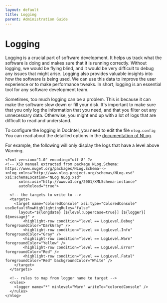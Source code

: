 ```yaml
---
layout: default
title: Logging
parent: Administration Guide
---
```


# Logging

Logging is a crucial part of software development. It helps us track what the
software is doing and makes sure that it is running correctly. Without logging,
we would be flying blind, and it would be very difficult to debug any issues
that might arise. Logging also provides valuable insights into how the software
is being used. We can use this data to improve the user experience or to make
performance tweaks. In short, logging is an essential tool for any software
development team.

Sometimes, too much logging can be a problem. This is because it can make the
software slow down or fill your disk. It's important to make sure that you only
log the information that you need, and that you filter out any unnecessary
data. Otherwise, you might end up with a lot of logs that are difficult to read
and understand.

To configure the logging in DocIntel, you need to edit the file `nlog.config`
You can read about the detailled options in the [documentation of
NLog](https://nlog-project.org/config/).

For example, the following will only display the logs that have a level above
Warning. 

```
<?xml version="1.0" encoding="utf-8" ?>
<!-- XSD manual extracted from package NLog.Schema: https://www.nuget.org/packages/NLog.Schema-->
<nlog xmlns="http://www.nlog-project.org/schemas/NLog.xsd" xsi:schemaLocation="NLog NLog.xsd"
      xmlns:xsi="http://www.w3.org/2001/XMLSchema-instance"
      autoReload="true">

  <!-- the targets to write to -->
  <targets>
    <target name="coloredConsole" xsi:type="ColoredConsole" useDefaultRowHighlightingRules="false"
      layout="${longdate} [${level:uppercase=true}] [${logger}] ${message}" >
        <highlight-row condition="level == LogLevel.Debug" foregroundColor="DarkGray" />
        <highlight-row condition="level == LogLevel.Info" foregroundColor="Gray" />
        <highlight-row condition="level == LogLevel.Warn" foregroundColor="Yellow" />
        <highlight-row condition="level == LogLevel.Error" foregroundColor="Red" />
        <highlight-row condition="level == LogLevel.Fatal" foregroundColor="Red" backgroundColor="White" />
    </target>
  </targets>

  <!-- rules to map from logger name to target -->
  <rules>
    <logger name="*" minlevel="Warn" writeTo="coloredConsole" />
  </rules>
</nlog>
```



